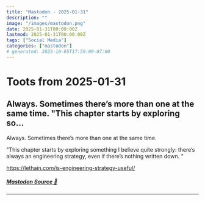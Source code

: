 ```yaml
---
title: "Mastodon - 2025-01-31"
description: ""
image: "/images/mastodon.png"
date: 2025-01-31T00:00:00Z
lastmod: 2025-01-31T00:00:00Z
tags: ["Social Media"]
categories: ["mastodon"]
# generated: 2025-10-05T17:59:09-07:00
---
```


# Toots from 2025-01-31

## Always. Sometimes there’s more than one at the same time.  "This chapter starts by exploring so...

Always. Sometimes there’s more than one at the same time.

"This chapter starts by exploring something I believe quite strongly: there’s always an engineering strategy, even if there’s nothing written down. “

<https://lethain.com/is-engineering-strategy-useful/>

##### [Mastodon Source 🐘](https://hachyderm.io/@mweagle/113920881098094923)

---

